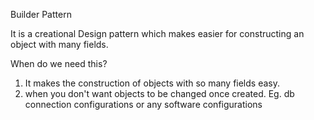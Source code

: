 Builder Pattern 

It is a creational Design pattern which makes easier for constructing an object with many fields.

When do we need this?


1. It makes the construction of objects with so many fields easy.
2. when you don't want objects to be changed once created. Eg. db connection configurations or any software configurations
